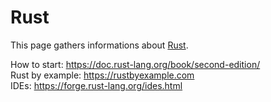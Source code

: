 # Rust
This page gathers informations about [Rust](https://www.rust-lang.org/en-US/).

How to start: https://doc.rust-lang.org/book/second-edition/  
Rust by example: https://rustbyexample.com  
IDEs: https://forge.rust-lang.org/ides.html  
